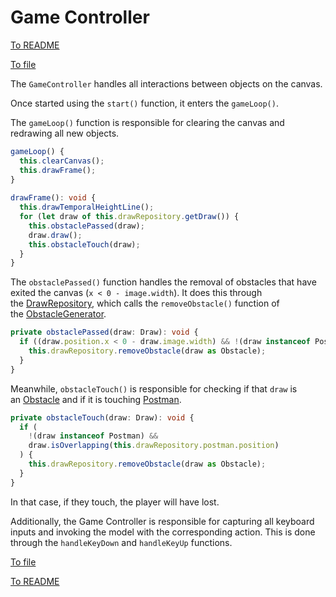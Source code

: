 # Game Controller

[To README](./../../../../README.md) 

[To file](./../../../../02_APP/PostRennen/src/app/component/post-rennen-game/controllers/game.ts)

The `GameController` handles all interactions between objects on the canvas.

Once started using the `start()` function, it enters the `gameLoop()`.

The `gameLoop()` function is responsible for clearing the canvas and redrawing all new objects.

```Typescript 
gameLoop() {  
  this.clearCanvas();  
  this.drawFrame();  
}  
  
drawFrame(): void {  
  this.drawTemporalHeightLine();  
  for (let draw of this.drawRepository.getDraw()) {  
    this.obstaclePassed(draw);  
    draw.draw();  
    this.obstacleTouch(draw);  
  }  
}
```

The `obstaclePassed()` function handles the removal of obstacles that have exited the canvas (`x < 0 - image.width`). It does this through the [DrawRepository](./../models/drawRepository.md), which calls the `removeObstacle()` function of the [ObstacleGenerator](./../models/obstacleGenerator.md).

``` Typescript
private obstaclePassed(draw: Draw): void {  
  if ((draw.position.x < 0 - draw.image.width) && !(draw instanceof Postman)) {  
    this.drawRepository.removeObstacle(draw as Obstacle);  
  }  
}
```

Meanwhile, `obstacleTouch()` is responsible for checking if that `draw` is an [Obstacle](./../models/obstacle.md) and if it is touching [Postman](./../models/postman.md).

```Typescript
private obstacleTouch(draw: Draw): void {  
  if (
	!(draw instanceof Postman) && 
	draw.isOverlapping(this.drawRepository.postman.position)
  ) {  
    this.drawRepository.removeObstacle(draw as Obstacle);  
  }  
}
```

In that case, if they touch, the player will have lost.

Additionally, the Game Controller is responsible for capturing all keyboard inputs and invoking the model with the corresponding action. This is done through the `handleKeyDown` and `handleKeyUp` functions.

[To file](./../../../../02_APP/PostRennen/src/app/component/post-rennen-game/controllers/game.ts)

[To README](./../../../../README.md) 